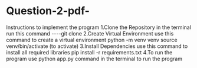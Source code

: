 # Question-2-pdf-
Instructions to implement the program
1.Clone the Repository
 in the terminal run this command ----git clone 
2.Create Virtual Environment
use this command to create a virtual environment
python -m venv venv
source venv/bin/activate (to activate)
3.Install Dependencies
use this command to install all required libraries
pip install -r requirements.txt
4.To run the program
use python app.py command in the terminal to run the program
